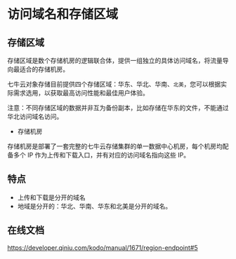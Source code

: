
# 访问域名和存储区域




## 存储区域

存储区域是数个存储机房的逻辑联合体，提供一组独立的具体访问域名，将流量导向最适合的存储机房。

七牛云对象存储目前提供四个存储区域：华东、华北、华南、``北美``，您可以根据实际需求选用，以获取最高访问性能和最佳用户体验。

注意：不同存储区域的数据并非互为备份副本，比如存储在华东的文件，不能通过华北访问域名访问。


- 存储机房

存储机房是部署了一套完整的七牛云存储集群的单一数据中心机房，每个机房均配备多个 IP 作为上传和下载入口，并有对应的访问域名指向这些 IP。


## 特点

- 上传和下载是分开的域名
- 地域是分开的：华北、华南、华东和北美是分开的域名。

## 在线文档

https://developer.qiniu.com/kodo/manual/1671/region-endpoint#5
